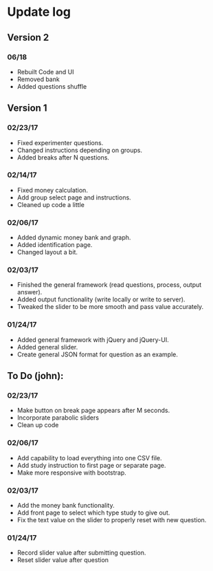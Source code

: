 # Update log

## Version 2
### 06/18
- Rebuilt Code and UI
- Removed bank
- Added questions shuffle

## Version 1
### 02/23/17
- Fixed experimenter questions.
- Changed instructions depending on groups.
- Added breaks after N questions.

### 02/14/17
- Fixed money calculation.
- Add group select page and instructions.
- Cleaned up code a little

### 02/06/17
- Added dynamic money bank and graph.
- Added identification page.
- Changed layout a bit.

### 02/03/17
- Finished the general framework (read questions, process, output answer).
- Added output functionality (write locally or write to server).
- Tweaked the slider to be more smooth and pass value accurately.

### 01/24/17
- Added general framework with jQuery and jQuery-UI.
- Added general slider.
- Create general JSON format for question as an example.

## To Do (john):

### 02/23/17
- Make button on break page appears after M seconds.
- Incorporate parabolic sliders
- Clean up code

### 02/06/17
- Add capability to load everything into one CSV file.
- Add study instruction to first page or separate page.
- Make more responsive with bootstrap.

### 02/03/17
- Add the money bank functionality.
- Add front page to select which type study to give out.
- Fix the text value on the slider to properly reset with new question.

### 01/24/17
- Record slider value after submitting question.
- Reset slider value after question